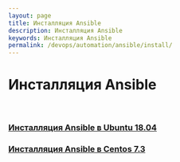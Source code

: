 ```yaml
---
layout: page
title: Инсталляция Ansible
description: Инсталляция Ansible
keywords: Инсталляция Ansible
permalink: /devops/automation/ansible/install/
---
```


# Инсталляция Ansible

<br/>

### [Инсталляция Ansible в Ubuntu 18.04](/devops/automation/ansible/install/ubuntu/)

### [Инсталляция Ansible в Centos 7.3](/devops/automation/ansible/install/centos/)
